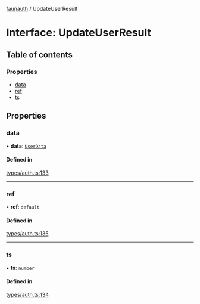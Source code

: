 [faunauth](../index.md) / UpdateUserResult

# Interface: UpdateUserResult

## Table of contents

### Properties

- [data](UpdateUserResult.md#data)
- [ref](UpdateUserResult.md#ref)
- [ts](UpdateUserResult.md#ts)

## Properties

### data

• **data**: [`UserData`](UserData.md)

#### Defined in

[types/auth.ts:133](https://github.com/alexnitta/faunauth/blob/2e19c33/src/types/auth.ts#L133)

___

### ref

• **ref**: `default`

#### Defined in

[types/auth.ts:135](https://github.com/alexnitta/faunauth/blob/2e19c33/src/types/auth.ts#L135)

___

### ts

• **ts**: `number`

#### Defined in

[types/auth.ts:134](https://github.com/alexnitta/faunauth/blob/2e19c33/src/types/auth.ts#L134)
